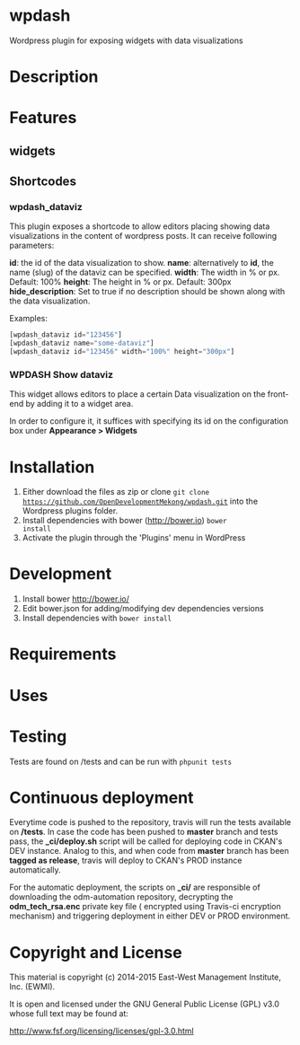 wpdash
=======

Wordpress plugin for exposing widgets with data visualizations

# Description

# Features

## widgets

## Shortcodes

### wpdash_dataviz

This plugin exposes a shortcode to allow editors placing showing data visualizations in the content of wordpress posts. It can receive following parameters:

**id**: the id of the data visualization to show.
**name**: alternatively to **id**, the name (slug) of the dataviz can be specified.
**width**: The width in % or px. Default: 100%
**height**: The height in % or px. Default: 300px
**hide_description**: Set to true if no description should be shown along with the data visualization.

Examples:
```php
[wpdash_dataviz id="123456"]
[wpdash_dataviz name="some-dataviz"]
[wpdash_dataviz id="123456" width="100%" height="300px"]
```

### WPDASH Show dataviz

This widget allows editors to place a certain Data visualization on the front-end by adding it to a widget area.

In order to configure it, it suffices with specifying its id on the configuration box under **Appearance > Widgets**

# Installation

1. Either download the files as zip or clone <code>git clone https://github.com/OpenDevelopmentMekong/wpdash.git</code> into the Wordpress plugins folder.
2. Install dependencies with bower (http://bower.io) <code>bower install</code>
3. Activate the plugin through the 'Plugins' menu in WordPress

# Development

1. Install bower http://bower.io/
2. Edit bower.json for adding/modifying dev dependencies versions
3. Install dependencies with <code>bower install</code>

# Requirements


# Uses


# Testing

Tests are found on /tests and can be run with ```phpunit tests```

# Continuous deployment

Everytime code is pushed to the repository, travis will run the tests available on **/tests**. In case the code has been pushed to **master** branch and tests pass, the **_ci/deploy.sh** script will be called for deploying code in CKAN's DEV instance. Analog to this, and when code from **master** branch has been **tagged as release**, travis will deploy to CKAN's PROD instance automatically.

For the automatic deployment, the scripts on **_ci/** are responsible of downloading the odm-automation repository, decrypting the **odm_tech_rsa.enc** private key file ( encrypted using Travis-ci encryption mechanism) and triggering deployment in either DEV or PROD environment.

# Copyright and License

This material is copyright (c) 2014-2015 East-West Management Institute, Inc. (EWMI).

It is open and licensed under the GNU General Public License (GPL) v3.0 whose full text may be found at:

http://www.fsf.org/licensing/licenses/gpl-3.0.html
